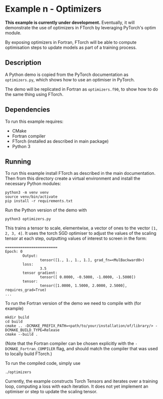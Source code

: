 # Example n - Optimizers

**This example is currently under development.** Eventually, it will demonstrate
the use of optimizers in FTorch by leveraging PyTorch's optim module.

By exposing optimizers in Fortran, FTorch will be able to compute optimisation
steps to update models as part of a training process.

## Description

A Python demo is copied from the PyTorch documentation as `optimizers.py`, which
shows how to use an optimiser in PyTorch.

The demo will be replicated in Fortran as `optimizers.f90`, to show how to do the
same thing using FTorch.

## Dependencies

To run this example requires:

- CMake
- Fortran compiler
- FTorch (installed as described in main package)
- Python 3

## Running

To run this example install FTorch as described in the main documentation.
Then from this directory create a virtual environment and install the necessary
Python modules:
```
python3 -m venv venv
source venv/bin/activate
pip install -r requirements.txt
```

Run the Python version of the demo with
```
python3 optimizers.py
```
This trains a tensor to scale, elementwise, a vector of ones to the vector `[1, 2, 3, 4]`.
It uses the torch SGD optimiser to adjust the values of the scaling tensor at each step,
outputting values of interest to screen in the form:
```console
========================
Epoch: 0
        Output:
                tensor([1., 1., 1., 1.], grad_fn=<MulBackward0>)
        loss:
                3.5
        tensor gradient:
                tensor([ 0.0000, -0.5000, -1.0000, -1.5000])
        tensor:
                tensor([1.0000, 1.5000, 2.0000, 2.5000], requires_grad=True)
...
```

To run the Fortran version of the demo we need to compile with (for example)
```
mkdir build
cd build
cmake .. -DCMAKE_PREFIX_PATH=<path/to/your/installation/of/library/> -DCMAKE_BUILD_TYPE=Release
cmake --build .
```

(Note that the Fortran compiler can be chosen explicitly with the `-DCMAKE_Fortran_COMPILER` flag,
and should match the compiler that was used to locally build FTorch.)

To run the compiled code, simply use
```
./optimizers
```
Currently, the example constructs Torch Tensors and iterates over a training loop,
computing a loss with each iteration.
It does not yet implement an optimiser or step to update the scaling tensor.
